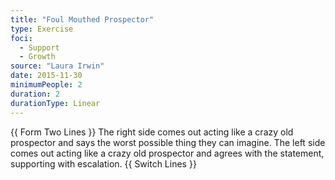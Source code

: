 ```yaml
---
title: "Foul Mouthed Prospector"
type: Exercise
foci:
  - Support
  - Growth
source: "Laura Irwin"
date: 2015-11-30
minimumPeople: 2
duration: 2
durationType: Linear
---
```


{{ Form Two Lines }}
The right side comes out acting like a crazy old prospector and says the worst possible thing they can imagine.
The left side comes out acting like a crazy old prospector and agrees with the statement, supporting with escalation.
{{ Switch Lines }}
